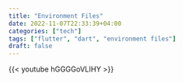 ```yaml
---
title: "Environment Files"
date: 2022-11-07T22:33:39+04:00
categories: ["tech"]
tags: ["flutter", "dart", "environment files"]
draft: false
---
```

{{< youtube hGGGGoVLIHY >}}